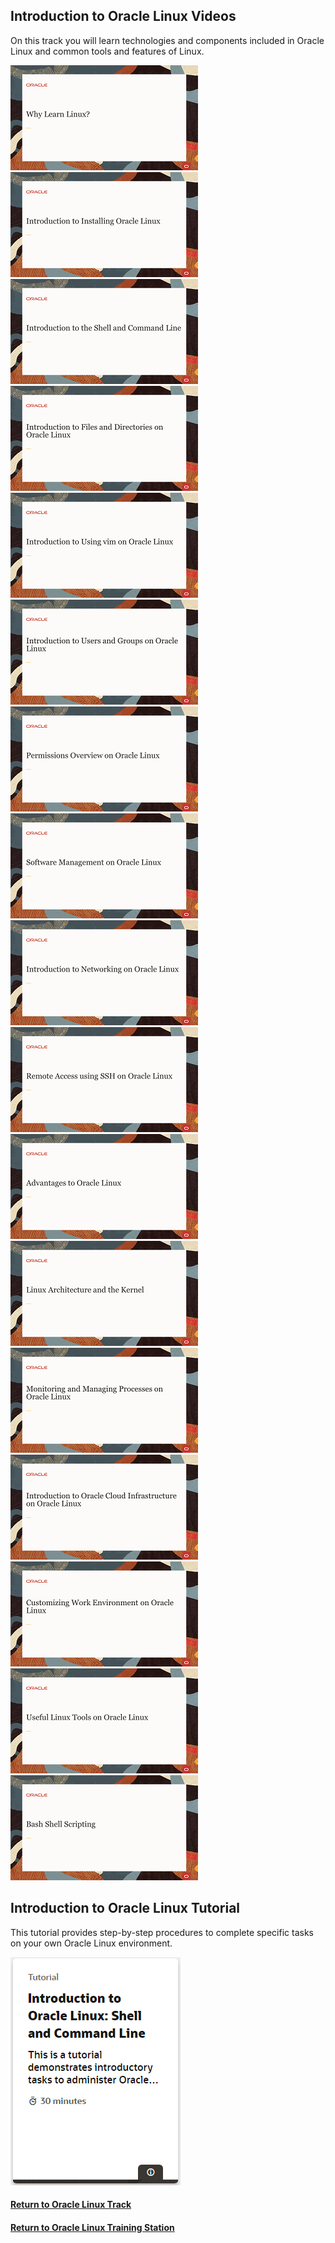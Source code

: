 ## Introduction to Oracle Linux Videos
On this track you will learn technologies and components included in Oracle Linux and common tools and features of Linux.

[![](../../common/images/why_tmp.png)](https://youtu.be/GzON3q8S00Y)
[![](../../common/images/intro_install_tmp.png)](https://youtu.be/dvvP4wpsAQI)
[![](../../common/images/shell_tmp.png)](https://youtu.be/QQSI_901fUU)
[![](../../common/images/files_tmp.png)](https://youtu.be/Eo6zhlFHDXE)
[![](../../common/images/intro_vim_tmp.png)](https://youtu.be/5xKldV3knzU)
[![](../../common/images/intro_ug_tmp.png)](https://youtu.be/rjY_Z9diSwE)
[![](../../common/images/perm_tmp.png)](https://youtu.be/Ce5gXQlw_o4)
[![](../../common/images/software_tmp.png)](https://youtu.be/QiiVUyUxIc8)
[![](../../common/images/intro_net_tmp.png)](https://youtu.be/V6HT5lXo4g0)
[![](../../common/images/remote_tmp.png)](https://youtu.be/ednoES-3JfU)
[![](../../common/images/adv_tmp.png)](https://youtu.be/xuLdJ3cQrXo)
[![](../../common/images/arch_tmp.png)](https://youtu.be/a0zXGhzPRp8)
[![](../../common/images/processes_tmp.png)](https://youtu.be/wMaWGV2yqtY)
[![](../../common/images/intro_oci_tmp.png)](https://youtu.be/APTzx_7azmA)
[![](../../common/images/work_env_tmp.png)](https://youtu.be/kdpfqiAp8BA)
[![](../../common/images/tools_tmp.png)](https://youtu.be/ZXO4hqoO52o)
[![](../../common/images/script_tmp.png)](https://youtu.be/d6ktKrOOkZs)

## Introduction to Oracle Linux Tutorial
This tutorial provides step-by-step procedures to complete specific tasks on your own Oracle Linux environment.

[![](../../common/images/Intro_tut.png)](https://docs.oracle.com/en/learn/shell-commands-intro-to-oracle-linux/index.html)

#### [Return to Oracle Linux Track](../ol.md)

#### [Return to Oracle Linux Training Station](../../README.md)
